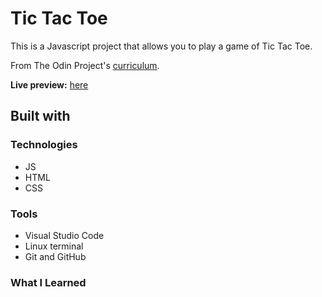 # Tic Tac Toe

This is a Javascript project that allows you to play a game of Tic Tac Toe.

From The Odin Project's [curriculum](https://www.theodinproject.com/paths/full-stack-javascript/courses/javascript/lessons/tic-tac-toe).

**Live preview:** [here](https://lazirpascual.github.io/tic-tac-toe/)

## Built with

### Technologies

* JS
* HTML
* CSS

### Tools

* Visual Studio Code
* Linux terminal
* Git and GitHub

### What I Learned 
